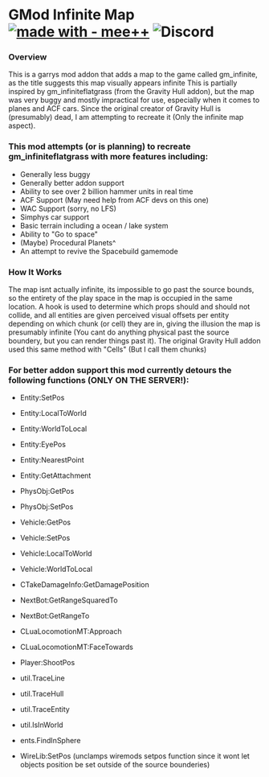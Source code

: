 # GMod Infinite Map [![made with - mee++](https://img.shields.io/badge/made_with-mee%2B%2B-2ea44f)](https://) ![Discord](https://img.shields.io/discord/962140720192421928?label=Discord) 

### Overview
This is a garrys mod addon that adds a map to the game called gm_infinite, as the title suggests this map visually appears infinite
This is partially inspired by gm_infiniteflatgrass (from the Gravity Hull addon), but the map was very buggy and mostly impractical for use, especially when it comes to planes and ACF cars. Since the original creator of Gravity Hull is (presumably) dead, I am attempting to recreate it (Only the infinite map aspect).

### This mod attempts (or is planning) to recreate gm_infiniteflatgrass with more features including:
* Generally less buggy
* Generally better addon support
* Ability to see over 2 billion hammer units in real time
* ACF Support (May need help from ACF devs on this one)
* WAC Support (sorry, no LFS)
* Simphys car support
* Basic terrain including a ocean / lake system
* Ability to "Go to space"
* (Maybe) Procedural Planets^
* An attempt to revive the Spacebuild gamemode

### How It Works
The map isnt actually infinite, its impossible to go past the source bounds, so the entirety of the play space in the map is occupied in the same location. A hook is used to determine which props should and should not collide, and all entities are given perceived visual offsets per entity depending on which chunk (or cell) they are in, giving the illusion the map is presumably infinite (You cant do anything physical past the source boundery, but you can render things past it). The original Gravity Hull addon used this same method with "Cells" (But I call them chunks)

### For better addon support this mod currently detours the following functions (ONLY ON THE SERVER!):
* Entity:SetPos
* Entity:LocalToWorld
* Entity:WorldToLocal
* Entity:EyePos
* Entity:NearestPoint
* Entity:GetAttachment

* PhysObj:GetPos
* PhysObj:SetPos

* Vehicle:GetPos
* Vehicle:SetPos
* Vehicle:LocalToWorld
* Vehicle:WorldToLocal

* CTakeDamageInfo:GetDamagePosition

* NextBot:GetRangeSquaredTo
* NextBot:GetRangeTo

* CLuaLocomotionMT:Approach
* CLuaLocomotionMT:FaceTowards

* Player:ShootPos

* util.TraceLine
* util.TraceHull
* util.TraceEntity
* util.IsInWorld
* ents.FindInSphere
* WireLib:SetPos (unclamps wiremods setpos function since it wont let objects position be set outside of the source bounderies)
